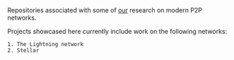 
Repositories associated with some of
[our](https://tu-dresden.de/ing/informatik/sya/ps) research on modern P2P
networks.

Projects showcased here currently include work on the following networks:

    1. The Lightning network
    2. Stellar
